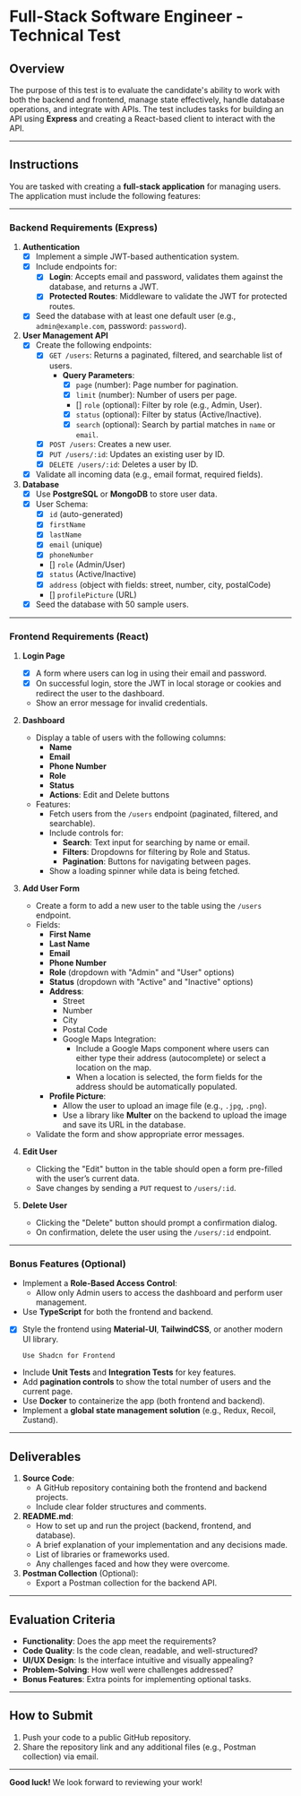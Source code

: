 # Full-Stack Software Engineer - Technical Test

## Overview

The purpose of this test is to evaluate the candidate's ability to work with both the backend and frontend, manage state effectively, handle database operations, and integrate with APIs. The test includes tasks for building an API using **Express** and creating a React-based client to interact with the API.

---

## Instructions

You are tasked with creating a **full-stack application** for managing users. The application must include the following features:

---

### Backend Requirements (Express)

1. **Authentication**
   - [x] Implement a simple JWT-based authentication system.
   - [x] Include endpoints for:
     - [x]  **Login**: Accepts email and password, validates them against the database, and returns a JWT.
     - [x] **Protected Routes**: Middleware to validate the JWT for protected routes.
   - [x] Seed the database with at least one default user (e.g., `admin@example.com`, password: `password`).

2. **User Management API**
   - [x] Create the following endpoints:
     - [x] `GET /users`: Returns a paginated, filtered, and searchable list of users.
       - **Query Parameters**:
         - [x] `page` (number): Page number for pagination.
         - [x] `limit` (number): Number of users per page.
         - [] `role` (optional): Filter by role (e.g., Admin, User).
         - [x] `status` (optional): Filter by status (Active/Inactive).
         - [x] `search` (optional): Search by partial matches in `name` or `email`.
     - [x] `POST /users`: Creates a new user.
     - [x] `PUT /users/:id`: Updates an existing user by ID.
     - [x] `DELETE /users/:id`: Deletes a user by ID.
   -  [x] Validate all incoming data (e.g., email format, required fields).

3. **Database**
   - [x] Use **PostgreSQL** or **MongoDB** to store user data.
   - [x] User Schema:
     - [x] `id` (auto-generated)
     - [x] `firstName`
     - [x] `lastName`
     - [x] `email` (unique)
     - [x] `phoneNumber`
     - [] `role` (Admin/User)
     - [x] `status` (Active/Inactive)
     - [x] `address` (object with fields: street, number, city, postalCode)
     - [] `profilePicture` (URL)
   - [x] Seed the database with 50 sample users.

---

### Frontend Requirements (React)

1. **Login Page**
   - [x] A form where users can log in using their email and password.
   - [x] On successful login, store the JWT in local storage or cookies and redirect the user to the dashboard.
   - Show an error message for invalid credentials.

2. **Dashboard**
   - Display a table of users with the following columns:
     - **Name**
     - **Email**
     - **Phone Number**
     - **Role**
     - **Status**
     - **Actions**: Edit and Delete buttons
   - Features:
     - Fetch users from the `/users` endpoint (paginated, filtered, and searchable).
     - Include controls for:
       - **Search**: Text input for searching by name or email.
       - **Filters**: Dropdowns for filtering by Role and Status.
       - **Pagination**: Buttons for navigating between pages.
     - Show a loading spinner while data is being fetched.

3. **Add User Form**
   - Create a form to add a new user to the table using the `/users` endpoint.
   - Fields:
     - **First Name**
     - **Last Name**
     - **Email**
     - **Phone Number**
     - **Role** (dropdown with "Admin" and "User" options)
     - **Status** (dropdown with "Active" and "Inactive" options)
     - **Address**:
       - Street
       - Number
       - City
       - Postal Code
       - Google Maps Integration:
          - Include a Google Maps component where users can either type their address (autocomplete) or select a location on the map.
          - When a location is selected, the form fields for the address should be automatically populated.
     - **Profile Picture**:
       - Allow the user to upload an image file (e.g., `.jpg`, `.png`).
       - Use a library like **Multer** on the backend to upload the image and save its URL in the database.
   - Validate the form and show appropriate error messages.

4. **Edit User**
   - Clicking the "Edit" button in the table should open a form pre-filled with the user’s current data.
   - Save changes by sending a `PUT` request to `/users/:id`.

5. **Delete User**
   - Clicking the "Delete" button should prompt a confirmation dialog.
   - On confirmation, delete the user using the `/users/:id` endpoint.

---

### Bonus Features (Optional)

- Implement a **Role-Based Access Control**:
  - Allow only Admin users to access the dashboard and perform user management.
- Use **TypeScript** for both the frontend and backend.
- [x] Style the frontend using **Material-UI**, **TailwindCSS**, or another modern UI library.
  
  ```Use Shadcn for Frontend```

- Include **Unit Tests** and **Integration Tests** for key features.
- Add **pagination controls** to show the total number of users and the current page.
- Use **Docker** to containerize the app (both frontend and backend).
- Implement a **global state management solution** (e.g., Redux, Recoil, Zustand).

---

## Deliverables

1. **Source Code**:
   - A GitHub repository containing both the frontend and backend projects.
   - Include clear folder structures and comments.
2. **README.md**:
   - How to set up and run the project (backend, frontend, and database).
   - A brief explanation of your implementation and any decisions made.
   - List of libraries or frameworks used.
   - Any challenges faced and how they were overcome.
3. **Postman Collection** (Optional):
   - Export a Postman collection for the backend API.

---

## Evaluation Criteria

- **Functionality**: Does the app meet the requirements?
- **Code Quality**: Is the code clean, readable, and well-structured?
- **UI/UX Design**: Is the interface intuitive and visually appealing?
- **Problem-Solving**: How well were challenges addressed?
- **Bonus Features**: Extra points for implementing optional tasks.

---

## How to Submit

1. Push your code to a public GitHub repository.
2. Share the repository link and any additional files (e.g., Postman collection) via email.

---

**Good luck!** We look forward to reviewing your work!
